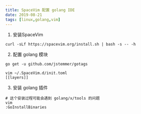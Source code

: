 ```yaml
---
title: SpaceVim 配置 golang IDE
date: 2019-08-21
tags: [linux,golang,vim]
---
```

1. 安装SpaceVim
```shell
curl -sLf https://spacevim.org/install.sh | bash -s -- -h
```

2. 配置 golang 模块
```shell
go get -u github.com/jstemmer/gotags

vim ~/.SpaceVim.d/init.toml
[[layers]]
```

3. 安装 golang 插件
```shell
# 这个安装过程可能会遇到 golang/x/tools 的问题
vim
:GoInstallBinaries
```

